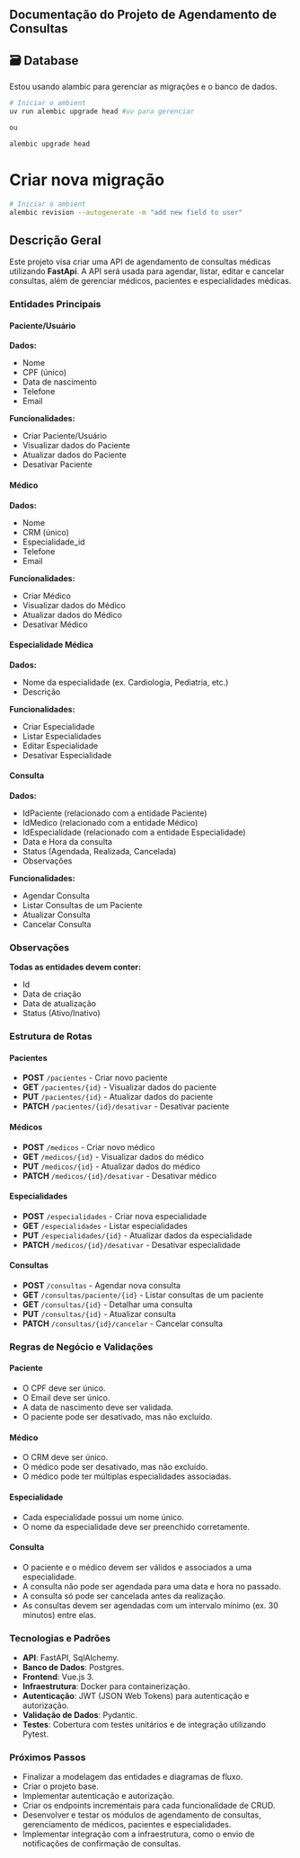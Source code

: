 ## **Documentação do Projeto de Agendamento de Consultas**


## 🗃️ Database
Estou usando alambic para gerenciar as migrações e o banco de dados.

```bash
# Iniciar o ambient
uv run alembic upgrade head #uv para gerenciar

ou

alembic upgrade head
```	

# Criar nova migração
```bash
# Iniciar o ambient
alembic revision --autogenerate -m "add new field to user"
```	


## Descrição Geral

Este projeto visa criar uma API de agendamento de consultas médicas utilizando **FastApi**. A API será usada para agendar, listar, editar e cancelar consultas, além de gerenciar médicos, pacientes e especialidades médicas.

### **Entidades Principais**

#### Paciente/Usuário
**Dados:**
- Nome
- CPF (único)
- Data de nascimento
- Telefone
- Email

**Funcionalidades:**
- Criar Paciente/Usuário
- Visualizar dados do Paciente
- Atualizar dados do Paciente
- Desativar Paciente

#### Médico
**Dados:**
- Nome
- CRM (único)
- Especialidade_id
- Telefone
- Email

**Funcionalidades:**
- Criar Médico
- Visualizar dados do Médico
- Atualizar dados do Médico
- Desativar Médico

#### Especialidade Médica
**Dados:**
- Nome da especialidade (ex. Cardiologia, Pediatria, etc.)
- Descrição

**Funcionalidades:**
- Criar Especialidade
- Listar Especialidades
- Editar Especialidade
- Desativar Especialidade

#### Consulta
**Dados:**
- IdPaciente (relacionado com a entidade Paciente)
- IdMedico (relacionado com a entidade Médico)
- IdEspecialidade (relacionado com a entidade Especialidade)
- Data e Hora da consulta
- Status (Agendada, Realizada, Cancelada)
- Observações

**Funcionalidades:**

- Agendar Consulta
- Listar Consultas de um Paciente
- Atualizar Consulta
- Cancelar Consulta

### Observações
**Todas as entidades devem conter:**
- Id
- Data de criação
- Data de atualização
- Status (Ativo/Inativo)

### **Estrutura de Rotas**
#### Pacientes
- **POST** `/pacientes` - Criar novo paciente
- **GET** `/pacientes/{id}` - Visualizar dados do paciente
- **PUT** `/pacientes/{id}` - Atualizar dados do paciente
- **PATCH** `/pacientes/{id}/desativar` - Desativar paciente

#### Médicos
- **POST** `/medicos` - Criar novo médico
- **GET** `/medicos/{id}` - Visualizar dados do médico
- **PUT** `/medicos/{id}` - Atualizar dados do médico
- **PATCH** `/medicos/{id}/desativar` - Desativar médico

#### Especialidades
- **POST** `/especialidades` - Criar nova especialidade
- **GET** `/especialidades` - Listar especialidades
- **PUT** `/especialidades/{id}` - Atualizar dados da especialidade
- **PATCH** `/medicos/{id}/desativar` - Desativar especialidade

#### Consultas
- **POST** `/consultas` - Agendar nova consulta
- **GET** `/consultas/paciente/{id}` - Listar consultas de um paciente
- **GET** `/consultas/{id}` - Detalhar uma consulta
- **PUT** `/consultas/{id}` - Atualizar consulta
- **PATCH** `/consultas/{id}/cancelar` - Cancelar consulta

### **Regras de Negócio e Validações**

#### Paciente
- O CPF deve ser único.
- O Email deve ser único.
- A data de nascimento deve ser validada.
- O paciente pode ser desativado, mas não excluído.

#### Médico
- O CRM deve ser único.
- O médico pode ser desativado, mas não excluído.
- O médico pode ter múltiplas especialidades associadas.

#### Especialidade
- Cada especialidade possui um nome único.
- O nome da especialidade deve ser preenchido corretamente.

#### Consulta
- O paciente e o médico devem ser válidos e associados a uma especialidade.
- A consulta não pode ser agendada para uma data e hora no passado.
- A consulta só pode ser cancelada antes da realização.
- As consultas devem ser agendadas com um intervalo mínimo (ex. 30 minutos) entre elas.

### **Tecnologias e Padrões**
- **API**: FastAPI, SqlAlchemy.
- **Banco de Dados**: Postgres.
- **Frontend**: Vue.js 3.
- **Infraestrutura**: Docker para containerização.
- **Autenticação**: JWT (JSON Web Tokens) para autenticação e autorização.
- **Validação de Dados**: Pydantic.
- **Testes**: Cobertura com testes unitários e de integração utilizando Pytest.

### **Próximos Passos**
- Finalizar a modelagem das entidades e diagramas de fluxo.
- Criar o projeto base.
- Implementar autenticação e autorização.
- Criar os endpoints incrementais para cada funcionalidade de CRUD.
- Desenvolver e testar os módulos de agendamento de consultas, gerenciamento de médicos, pacientes e especialidades.
- Implementar integração com a infraestrutura, como o envio de notificações de confirmação de consultas. 